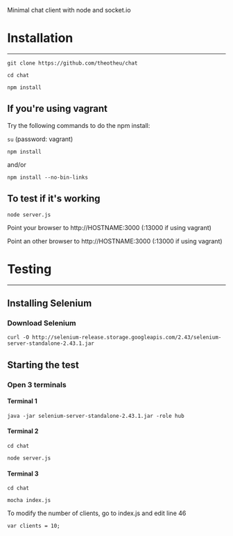 Minimal chat client with node and socket.io

# Installation
------------
```git clone https://github.com/theotheu/chat```

```cd chat```

```npm install```

## If you're using vagrant
Try the following commands to do the npm install:

```su``` (password: vagrant)

```npm install```

and/or

```npm install --no-bin-links```

## To test if it's working
```node server.js```

Point your browser to http://HOSTNAME:3000 (:13000 if using vagrant)

Point an other browser to http://HOSTNAME:3000 (:13000 if using vagrant)

# Testing
------------
## Installing Selenium
### Download Selenium
```curl -O http://selenium-release.storage.googleapis.com/2.43/selenium-server-standalone-2.43.1.jar```

## Starting the test
### Open 3 terminals
#### Terminal 1
```java -jar selenium-server-standalone-2.43.1.jar -role hub```
#### Terminal 2
```cd chat```

```node server.js```
#### Terminal 3
```cd chat```

```mocha index.js```

To modify the number of clients, go to index.js and edit line 46

```var clients = 10;```
